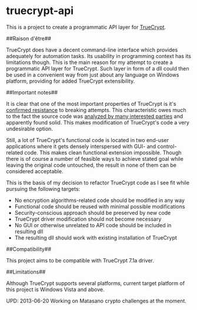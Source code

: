 truecrypt-api
=============

This is a project to create a programmatic API layer for [TrueCrypt](http://www.truecrypt.org/ "www.truecrypt.org").

##Raison d'être##

TrueCrypt does have a decent command-line interface which provides adequately for automation tasks. Its usability in programming context has its limitations though. This is the main reason for my attempt to create a programmatic API layer for TrueCrypt. Such layer in form of a dll could then be used in a convenient way from just about any language on Windows platform, providing for added TrueCrypt extensibility.

##Important notes##

It is clear that one of the most important properties of TrueCrypt is it's [confirmed resistance](http://www.webcitation.org/query?url=g1.globo.com/English/noticia/2010/06/not-even-fbi-can-de-crypt-files-daniel-dantas.html "Even the FBI was not able to decrypt a TrueCrypt volume after a year of trying") to breaking attempts. This characteristic owes much to the fact the source code was [analyzed by many interested parties](http://www.truecrypt.org/faq "TrueCrypt is open-source, but has anybody actually reviewed the source code?") and apparently found solid. This makes modification of TrueCrypt's code a very undesirable option. 

Still, a lot of TrueCrypt's functional code is located in two end-user applications where it gets densely interspersed with GUI- and control-related code. This makes clean functional extension impossible. Though there is of course a number of feasible ways to achieve stated goal while leaving the original code untouched, the result in none of them can be considered acceptable.

This is the basis of my decision to refactor TrueCrypt code as I see fit while pursuing the following targets:

- No encryption algorithms-related code should be modified in any way
- Functional code should be reused with minimal possible modifications
- Security-conscious approach should be preserved by new code
- TrueCrypt driver modification should not become necessary
- No GUI or otherwise unrelated to API code should be included in resulting dll
- The resulting dll should work with existing installation of TrueCrypt

##Compatibility##

This project aims to be compatible with TrueCrypt 7.1a driver. 

##Limitations##

Although TrueCrypt supports several platforms, current target platform of this project is Windows Vista and above.

UPD: 2013-06-20 Working on Matasano crypto challenges at the moment.